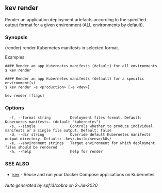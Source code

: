 ## kev render

Render an application deployment artefacts according to the specified output format for a given environment (ALL environments by default).

### Synopsis

(render) render Kubernetes manifests in selected format.

  Examples:

	#### Render an app Kubernetes manifests (default) for all environments
	$ kev render

	#### Render an app Kubernetes manifests (default) for a specific environment(s)
	$ kev render -e <production> [-e <dev>]

```
kev render [flags]
```

### Options

```
  -f, --format string         Deployment files format. Default: Kubernetes manifests. (default "kubernetes")
  -s, --single                Controls whether to produce individual manifests or a single file output. Default: false
  -d, --dir string            Override default Kubernetes manifests output directory. Default: .kev/.build/<env>/k8s/
  -e, --environment strings   Target environment for which deployment files should be rendered
  -h, --help                  help for render
```

### SEE ALSO

* [kev](kev.md)	 - Reuse and run your Docker Compose applications on Kubernetes

###### Auto generated by spf13/cobra on 2-Jul-2020
